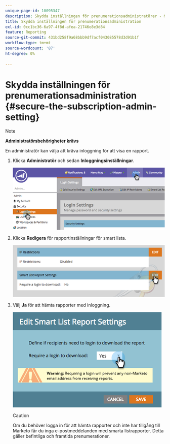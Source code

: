 ```yaml
---
unique-page-id: 10095347
description: Skydda inställningen för prenumerationsadministratörer - Marketo Docs - produktdokumentation
title: Skydda inställningen för prenumerationsadministration
exl-id: 0cc1bc36-6a97-4f8d-afea-21746e8e3d84
feature: Reporting
source-git-commit: 431bd258f9a68bbb9df7acf043085578d3d91b1f
workflow-type: tm+mt
source-wordcount: '87'
ht-degree: 0%

---
```


# Skydda inställningen för prenumerationsadministration {#secure-the-subscription-admin-setting}

>[!NOTE]
>
>**Administratörsbehörigheter krävs**

En administratör kan välja att kräva inloggning för att visa en rapport.

1. Klicka **Administratör** och sedan **Inloggningsinställningar**.

   ![](assets/image2015-4-29-12-3a46-3a14.png)

1. Klicka **Redigera** för rapportinställningar för smart lista.

   ![](assets/image2015-4-29-12-3a50-3a50.png)

1. Välj **Ja** för att hämta rapporter med inloggning.

   ![](assets/image2015-4-29-12-3a53-3a7.png)

   >[!CAUTION]
   >
   >Om du behöver logga in för att hämta rapporter och inte har tillgång till Marketo får du inga e-postmeddelanden med smarta listrapporter. Detta gäller befintliga och framtida prenumerationer.
